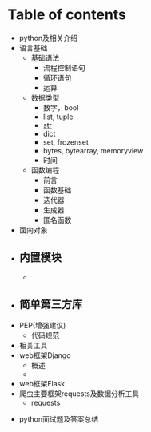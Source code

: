 # Table of contents

* python及相关介绍
* 语言基础
  - 基础语法
    - 流程控制语句
    - 循环语句
    - 运算
  - 数据类型
    - 数字，bool
    - list, tuple
    - [str](语言基础/数据类型/str.md)
    - dict
    - set, frozenset
    - bytes, bytearray, memoryview
    - 时间
  - 函数编程
    - 前言
    - 函数基础
    - 迭代器
    - 生成器
    - 匿名函数
* 面向对象
* 内置模块
  - 
  - 
* 简单第三方库
  - 
* PEP(增强建议)
  - 代码规范
* 相关工具
* web框架Django
  - 概述
  - 
* web框架Flask
* 爬虫主要框架requests及数据分析工具
  - requests

- python面试题及答案总结


